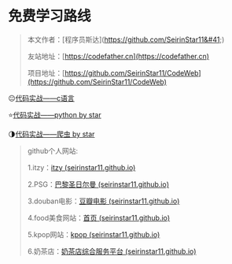 # 免费学习路线

> 本文作者：[程序员斯达]&#40;https://github.com/SeirinStar11&#41;)
>
> 友站地址：[https://codefather.cn](https://codefather.cn)
> 
> 项目地址：[https://github.com/SeirinStar11/CodeWeb](https://github.com/SeirinStar11/CodeWeb)

😐[代码实战——c语言](c语言：c语言实战题目.md)

⭐️[代码实战——python by star](python：python实战题目.md)

🌗[代码实战——爬虫 by star](爬虫：1.携程selenium.md)


>github个人网站:
>
> 1.itzy：[itzy (seirinstar11.github.io)](https://seirinstar11.github.io/itzy/)
>
> 2.PSG：[巴黎圣日尔曼 (seirinstar11.github.io)](https://seirinstar11.github.io/PSG/)
>
> 3.douban电影：[豆瓣电影 (seirinstar11.github.io)](https://seirinstar11.github.io/douban/)
>
> 4.food美食网站：[首页 (seirinstar11.github.io)](https://seirinstar11.github.io/food/)
>
> 5.kpop网站：[kpop (seirinstar11.github.io)](https://seirinstar11.github.io/KPOP.github.io/)
>
> 6.奶茶店：[奶茶店综合服务平台 (seirinstar11.github.io)](https://seirinstar11.github.io/-milk/)



[//]: # (# 代码实战项目)

[//]: # ()
[//]: # (> 本文作者：[程序员斯达]&#40;https://github.com/SeirinStar11&#41;)

[//]: # (>)

[//]: # (> 友站地址：[https://codefather.cn]&#40;https://codefather.cn&#41;)

[//]: # ()
[//]: # ()
[//]: # ([代码实战——c语言 by star]&#40;c%D3%EF%D1%D4%A3%BAc%D3%EF%D1%D4%CA%B5%D5%BD%CC%E2%C4%BF.md&#41;)

[//]: # ()
[//]: # ([代码实战——python by star]&#40;python%A3%BApython%CA%B5%D5%BD%CC%E2%C4%BF.md&#41;)

[//]: # ()
[//]: # ([代码实战——爬虫 by star]&#40;%C5%C0%B3%E6%A3%BA1.%D0%AF%B3%CCselenium.md&#41;)

[//]: # ()



